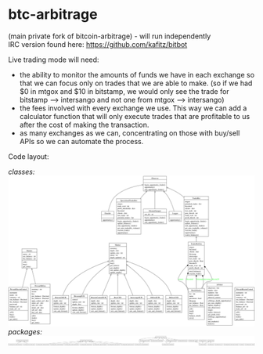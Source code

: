 btc-arbitrage
=============
(main private fork of bitcoin-arbitrage) - will run independently <br />
IRC version found here: https://github.com/kafitz/bitbot

Live trading mode will need:

* the ability to monitor the amounts of funds we have in each exchange so that we can focus only on trades that we are able to make. (so if we had $0 in mtgox and $10 in bitstamp, we would only see the trade for bitstamp --> intersango and not one from mtgox --> intersango)
* the fees involved with every exchange we use. This way we can add a calculator function that will only execute trades that are profitable to us after the cost of making the transaction.
* as many exchanges as we can, concentrating on those with buy/sell APIs so we can automate the process.

Code layout:

*classes:*
![Image](https://github.com/kafitz/btc-arbitrage/blob/master/UML/classes_Arbitrage.png?raw=true)
*packages:*
![Image](https://github.com/kafitz/btc-arbitrage/blob/master/UML/packages_Arbitrage.png?raw=true)
